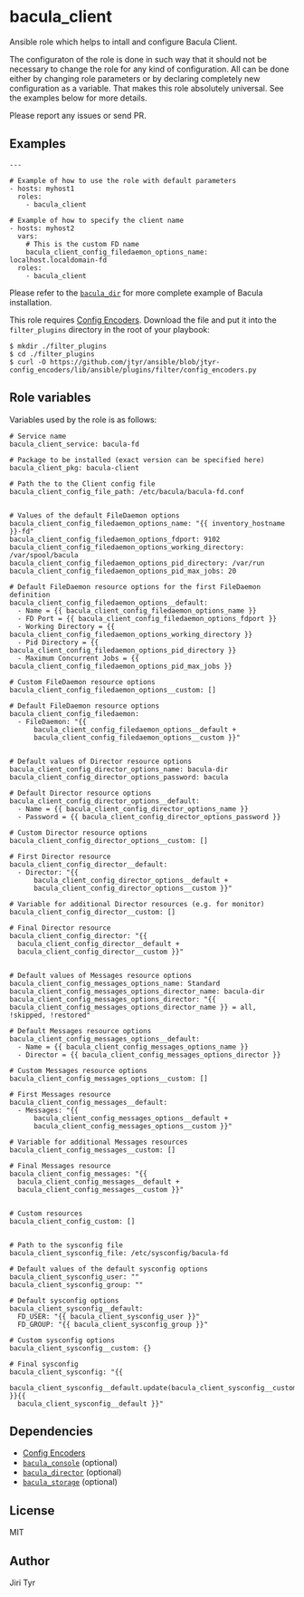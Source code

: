 bacula_client
=============

Ansible role which helps to intall and configure Bacula Client.

The configuraton of the role is done in such way that it should not be
necessary to change the role for any kind of configuration. All can be
done either by changing role parameters or by declaring completely new
configuration as a variable. That makes this role absolutely
universal. See the examples below for more details.

Please report any issues or send PR.


Examples
--------

```
---

# Example of how to use the role with default parameters
- hosts: myhost1
  roles:
    - bacula_client

# Example of how to specify the client name
- hosts: myhost2
  vars:
    # This is the custom FD name
    bacula_client_config_filedaemon_options_name: localhost.localdomain-fd
  roles:
    - bacula_client
```

Please refer to the
[`bacula_dir`](https://github.com/jtyr/ansible-bacula_director) for more
complete example of Bacula installation.

This role requires [Config
Encoders](https://github.com/jtyr/ansible/blob/jtyr-config_encoders/lib/ansible/plugins/filter/config_encoders.py).
Download the file and put it into the `filter_plugins` directory in the root of
your playbook:

```
$ mkdir ./filter_plugins
$ cd ./filter_plugins
$ curl -O https://github.com/jtyr/ansible/blob/jtyr-config_encoders/lib/ansible/plugins/filter/config_encoders.py
```


Role variables
--------------

Variables used by the role is as follows:

```
# Service name
bacula_client_service: bacula-fd

# Package to be installed (exact version can be specified here)
bacula_client_pkg: bacula-client

# Path the to the Client config file
bacula_client_config_file_path: /etc/bacula/bacula-fd.conf


# Values of the default FileDaemon options
bacula_client_config_filedaemon_options_name: "{{ inventory_hostname }}-fd"
bacula_client_config_filedaemon_options_fdport: 9102
bacula_client_config_filedaemon_options_working_directory: /var/spool/bacula
bacula_client_config_filedaemon_options_pid_directory: /var/run
bacula_client_config_filedaemon_options_pid_max_jobs: 20

# Default FileDaemon resource options for the first FileDaemon definition
bacula_client_config_filedaemon_options__default:
  - Name = {{ bacula_client_config_filedaemon_options_name }}
  - FD Port = {{ bacula_client_config_filedaemon_options_fdport }}
  - Working Directory = {{ bacula_client_config_filedaemon_options_working_directory }}
  - Pid Directory = {{ bacula_client_config_filedaemon_options_pid_directory }}
  - Maximum Concurrent Jobs = {{ bacula_client_config_filedaemon_options_pid_max_jobs }}

# Custom FileDaemon resource options
bacula_client_config_filedaemon_options__custom: []

# Default FileDaemon resource options
bacula_client_config_filedaemon:
  - FileDaemon: "{{
      bacula_client_config_filedaemon_options__default +
      bacula_client_config_filedaemon_options__custom }}"


# Default values of Director resource options
bacula_client_config_director_options_name: bacula-dir
bacula_client_config_director_options_password: bacula

# Default Director resource options
bacula_client_config_director_options__default:
  - Name = {{ bacula_client_config_director_options_name }}
  - Password = {{ bacula_client_config_director_options_password }}

# Custom Director resource options
bacula_client_config_director_options__custom: []

# First Director resource
bacula_client_config_director__default:
  - Director: "{{
      bacula_client_config_director_options__default +
      bacula_client_config_director_options__custom }}"

# Variable for additional Director resources (e.g. for monitor)
bacula_client_config_director__custom: []

# Final Director resource
bacula_client_config_director: "{{
  bacula_client_config_director__default +
  bacula_client_config_director__custom }}"


# Default values of Messages resource options
bacula_client_config_messages_options_name: Standard
bacula_client_config_messages_options_director_name: bacula-dir
bacula_client_config_messages_options_director: "{{ bacula_client_config_messages_options_director_name }} = all, !skipped, !restored"

# Default Messages resource options
bacula_client_config_messages_options__default:
  - Name = {{ bacula_client_config_messages_options_name }}
  - Director = {{ bacula_client_config_messages_options_director }}

# Custom Messages resource options
bacula_client_config_messages_options__custom: []

# First Messages resource
bacula_client_config_messages__default:
  - Messages: "{{
      bacula_client_config_messages_options__default +
      bacula_client_config_messages_options__custom }}"

# Variable for additional Messages resources
bacula_client_config_messages__custom: []

# Final Messages resource
bacula_client_config_messages: "{{
  bacula_client_config_messages__default +
  bacula_client_config_messages__custom }}"


# Custom resources
bacula_client_config_custom: []


# Path to the sysconfig file
bacula_client_sysconfig_file: /etc/sysconfig/bacula-fd

# Default values of the default sysconfig options
bacula_client_sysconfig_user: ""
bacula_client_sysconfig_group: ""

# Default sysconfig options
bacula_client_sysconfig__default:
  FD_USER: "{{ bacula_client_sysconfig_user }}"
  FD_GROUP: "{{ bacula_client_sysconfig_group }}"

# Custom sysconfig options
bacula_client_sysconfig__custom: {}

# Final sysconfig
bacula_client_sysconfig: "{{
  bacula_client_sysconfig__default.update(bacula_client_sysconfig__custom) }}{{
  bacula_client_sysconfig__default }}"
```


Dependencies
------------

- [Config Encoders](https://github.com/jtyr/ansible/blob/jtyr-config_encoders/lib/ansible/plugins/filter/config_encoders.py)
- [`bacula_console`](https://github.com/jtyr/ansible-bacula_console) (optional)
- [`bacula_director`](https://github.com/jtyr/ansible-bacula_director) (optional)
- [`bacula_storage`](https://github.com/jtyr/ansible-bacula_client) (optional)


License
-------

MIT


Author
------

Jiri Tyr
